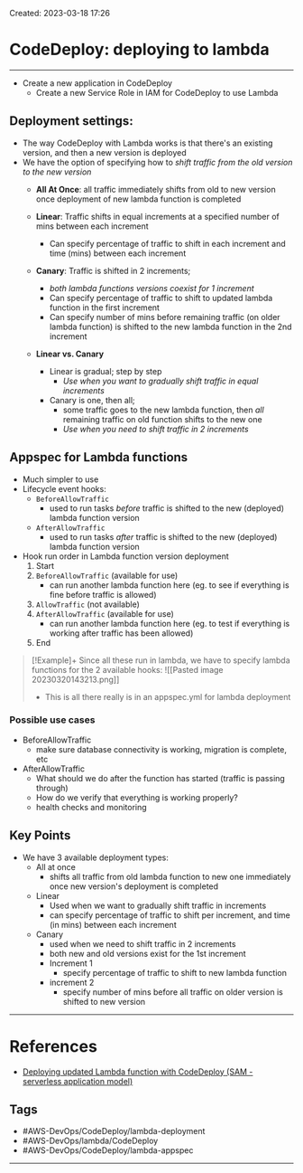 Created: 2023-03-18 17:26
# CodeDeploy: deploying to lambda
---
- Create a new application in CodeDeploy
	- Create a new Service Role in IAM for CodeDeploy to use Lambda
## Deployment settings:
- The way CodeDeploy with Lambda works is that there's an existing version, and then a new version is deployed
- We have the option of specifying how to *shift traffic from the old version to the new version* 
	- **All At Once**: all traffic immediately shifts from old to new version once deployment of new lambda function is completed
	
	- **Linear**: Traffic shifts in equal increments at a specified number of mins between each increment
		- Can specify percentage of traffic to shift in each increment and time (mins) between each increment	
		
	- **Canary**: Traffic is shifted in 2 increments; 
		- *both lambda functions versions coexist for 1 increment*
		- Can specify percentage of traffic to shift to updated lambda function in the first increment
		- Can specify number of mins before remaining traffic (on older lambda function) is shifted to the new lambda function in the 2nd increment
	- **Linear vs. Canary**
		- Linear is gradual; step by step
			- *Use when you want to gradually shift traffic in equal increments*
		- Canary is one, then all; 
			- some traffic goes to the new lambda function, then *all* remaining traffic on old function shifts to the new one 
			- *Use when you need to shift traffic in 2 increments* 

## Appspec for Lambda functions
- Much simpler to use
- Lifecycle event hooks:
	- `BeforeAllowTraffic`
		- used to run tasks *before* traffic is shifted to the new (deployed) lambda function version
	- `AfterAllowTraffic`
		- used to run tasks *after* traffic is shifted to the new (deployed) lambda function version
- Hook run order in Lambda function version deployment
	1. Start
	2. `BeforeAllowTraffic` (available for use)
		- can run another lambda function here (eg. to see if everything is fine before traffic is allowed) 
	3. `AllowTraffic` (not available)
	4. `AfterAllowTraffic` (available for use)
		- can run another lambda function here (eg. to test if everything is working after traffic has been allowed) 
	5. End

>[!Example]+ Since all these run in lambda, we have to specify lambda functions for the 2 available hooks:
>![[Pasted image 20230320143213.png]]
>- This is all there really is in an appspec.yml for lambda deployment

### Possible use cases
- BeforeAllowTraffic
	- make sure database connectivity is working, migration is complete, etc
- AfterAllowTraffic
	- What should we do after the function has started (traffic is passing through)
	- How do we verify that everything is working properly?
	- health checks and monitoring

## Key Points
- We have 3 available deployment types:
	- All at once
		- shifts all traffic from old lambda function to new one immediately once new version's deployment is completed
	- Linear
		- Used when we want to gradually shift traffic in increments
		- can specify percentage of traffic to shift per increment, and time (in mins) between each increment 
	- Canary
		- used when we need to shift traffic in 2 increments
		- both new and old versions exist for the 1st increment
		- Increment 1
			- specify percentage of traffic to shift to new lambda function
		- increment 2
			- specify number of mins before all traffic on older version is shifted to new version
---
# References
- [Deploying updated Lambda function with CodeDeploy (SAM - serverless application model)](https://docs.aws.amazon.com/codedeploy/latest/userguide/tutorial-lambda-sam.html)

## Tags
- #AWS-DevOps/CodeDeploy/lambda-deployment
- #AWS-DevOps/lambda/CodeDeploy
- #AWS-DevOps/CodeDeploy/lambda-appspec
---